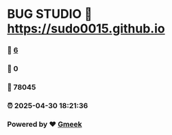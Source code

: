 # BUG STUDIO :link: https://sudo0015.github.io 
### :page_facing_up: [6](https://sudo0015.github.io/tag.html) 
### :speech_balloon: 0 
### :hibiscus: 78045 
### :alarm_clock: 2025-04-30 18:21:36 
### Powered by :heart: [Gmeek](https://github.com/Meekdai/Gmeek)

